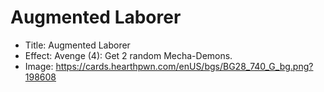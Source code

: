 # Augmented Laborer
- Title:  Augmented Laborer
- Effect:  Avenge (4): Get 2 random Mecha-Demons.
- Image:  https://cards.hearthpwn.com/enUS/bgs/BG28_740_G_bg.png?198608
